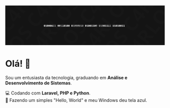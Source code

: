 ![](./img/back.png)
# Olá! 👋  

Sou um entusiasta da tecnologia, graduando em **Análise e Desenvolvimento de Sistemas**.  

💻 Codando com **Laravel, PHP e Python**.  
🔵 Fazendo um simples "Hello, World" e meu Windows deu tela azul.  